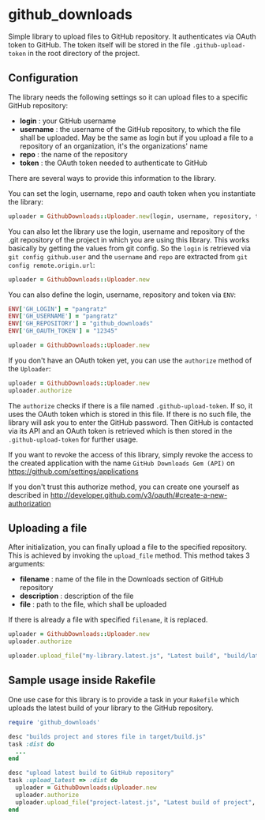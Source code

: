 # github_downloads

Simple library to upload files to GitHub repository. It authenticates via OAuth token to GitHub. The token itself will be stored in the file `.github-upload-token` in the root directory of the project.

## Configuration

The library needs the following settings so it can upload files to a specific GitHub repository:

- **login** : your GitHub username
- **username** : the username of the GitHub repository, to which the file shall be uploaded. May be the same as login but if you upload a file to a repository of an organization, it's the organizations' name
- **repo** : the name of the repository
- **token** : the OAuth token needed to authenticate to GitHub

There are several ways to provide this information to the library.

You can set the login, username, repo and oauth token when you instantiate the library:

```ruby
uploader = GithubDownloads::Uploader.new(login, username, repository, token)
```

You can also let the library use the login, username and repository of the .git repository of the project in which you are using this library. This works basically by getting the values from git config. So the `login` is retrieved via `git config github.user` and the `username` and `repo` are extracted from `git config remote.origin.url`:

```ruby
uploader = GithubDownloads::Uploader.new
```

You can also define the login, username, repository and token via `ENV`:

```ruby
ENV['GH_LOGIN'] = "pangratz"
ENV['GH_USERNAME'] = "pangratz"
ENV['GH_REPOSITORY'] = "github_downloads"
ENV['GH_OAUTH_TOKEN'] = "12345"

uploader = GithubDownloads::Uploader.new
```

If you don't have an OAuth token yet, you can use the `authorize` method of the `Uploader`:

```ruby
uploader = GithubDownloads::Uploader.new
uploader.authorize
```

The `authorize` checks if there is a file named `.github-upload-token`. If so, it uses the OAuth token which is stored in this file. If there is no such file, the library will ask you to enter the GitHub password. Then GitHub is contacted via its API and an OAuth token is retrieved which is then stored in the `.github-upload-token` for further usage. 

If you want to revoke the access of this library, simply revoke the access to the created application with the name `GitHub Downloads Gem (API)` on https://github.com/settings/applications

If you don't trust this authorize method, you can create one yourself as described in http://developer.github.com/v3/oauth/#create-a-new-authorization

## Uploading a file

After initialization, you can finally upload a file to the specified repository. This is achieved by invoking the `upload_file` method. This method takes 3 arguments:

- **filename** : name of the file in the Downloads section of GitHub repository
- **description** : description of the file
- **file** : path to the file, which shall be uploaded

If there is already a file with specified `filename`, it is replaced.

```ruby
uploader = GithubDownloads::Uploader.new
uploader.authorize

uploader.upload_file("my-library.latest.js", "Latest build", "build/latest.js")
```

## Sample usage inside Rakefile

One use case for this library is to provide a task in your `Rakefile` which uploads the latest build of your library to the GitHub repository. 

```ruby
require 'github_downloads'

desc "builds project and stores file in target/build.js"
task :dist do
  ...
end

desc "upload latest build to GitHub repository"
task :upload_latest => :dist do
  uploader = GithubDownloads::Uploader.new
  uploader.authorize
  uploader.upload_file("project-latest.js", "Latest build of project", "target/build.js")
end
```
